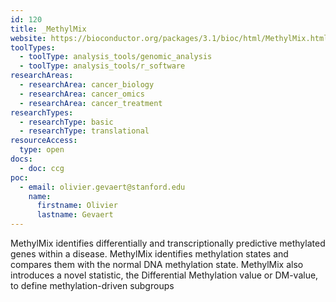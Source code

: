 ```yaml
---
id: 120
title: _MethylMix
website: https://bioconductor.org/packages/3.1/bioc/html/MethylMix.html
toolTypes:
  - toolType: analysis_tools/genomic_analysis
  - toolType: analysis_tools/r_software
researchAreas:
  - researchArea: cancer_biology
  - researchArea: cancer_omics
  - researchArea: cancer_treatment
researchTypes:
  - researchType: basic
  - researchType: translational
resourceAccess:
  type: open
docs:
  - doc: ccg
poc:
  - email: olivier.gevaert@stanford.edu
    name:
      firstname: Olivier
      lastname: Gevaert
---
```

MethylMix identifies differentially and transcriptionally predictive methylated genes within a disease. MethylMix identifies methylation states and compares them with the normal DNA methylation state. MethylMix also introduces a novel statistic, the Differential Methylation value or DM-value, to define methylation-driven subgroups

